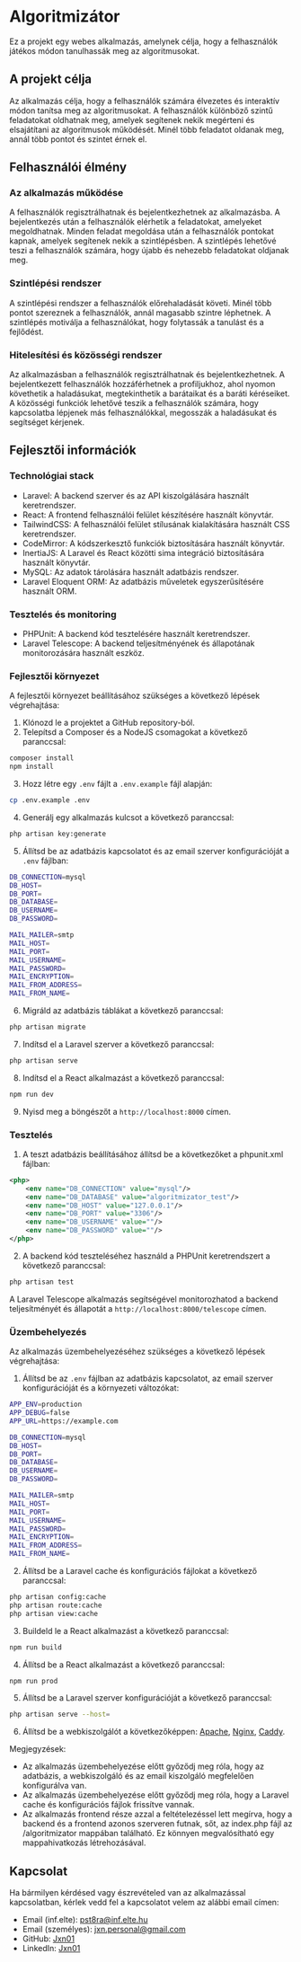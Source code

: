 # Algoritmizátor

Ez a projekt egy webes alkalmazás, amelynek célja, hogy a felhasználók játékos módon tanulhassák meg az algoritmusokat.

## A projekt célja

Az alkalmazás célja, hogy a felhasználók számára élvezetes és interaktív módon tanítsa meg az algoritmusokat. A felhasználók különböző szintű feladatokat oldhatnak meg, amelyek segítenek nekik megérteni és elsajátítani az algoritmusok működését. Minél több feladatot oldanak meg, annál több pontot és szintet érnek el.

## Felhasználói élmény

### Az alkalmazás működése

A felhasználók regisztrálhatnak és bejelentkezhetnek az alkalmazásba. A bejelentkezés után a felhasználók elérhetik a feladatokat, amelyeket megoldhatnak. Minden feladat megoldása után a felhasználók pontokat kapnak, amelyek segítenek nekik a szintlépésben. A szintlépés lehetővé teszi a felhasználók számára, hogy újabb és nehezebb feladatokat oldjanak meg.

### Szintlépési rendszer

A szintlépési rendszer a felhasználók előrehaladását követi. Minél több pontot szereznek a felhasználók, annál magasabb szintre léphetnek. A szintlépés motiválja a felhasználókat, hogy folytassák a tanulást és a fejlődést.

### Hitelesítési és közösségi rendszer

Az alkalmazásban a felhasználók regisztrálhatnak és bejelentkezhetnek. A bejelentkezett felhasználók hozzáférhetnek a profiljukhoz, ahol nyomon követhetik a haladásukat, megtekinthetik a barátaikat és a baráti kéréseiket. A közösségi funkciók lehetővé teszik a felhasználók számára, hogy kapcsolatba lépjenek más felhasználókkal, megosszák a haladásukat és segítséget kérjenek.

## Fejlesztői információk

### Technológiai stack

- Laravel: A backend szerver és az API kiszolgálására használt keretrendszer.
- React: A frontend felhasználói felület készítésére használt könyvtár.
- TailwindCSS: A felhasználói felület stílusának kialakítására használt CSS keretrendszer.
- CodeMirror: A kódszerkesztő funkciók biztosítására használt könyvtár.
- InertiaJS: A Laravel és React közötti sima integráció biztosítására használt könyvtár.
- MySQL: Az adatok tárolására használt adatbázis rendszer.
- Laravel Eloquent ORM: Az adatbázis műveletek egyszerűsítésére használt ORM.

### Tesztelés és monitoring

- PHPUnit: A backend kód tesztelésére használt keretrendszer.
- Laravel Telescope: A backend teljesítményének és állapotának monitorozására használt eszköz.

### Fejlesztői környezet

A fejlesztői környezet beállításához szükséges a következő lépések végrehajtása:

1. Klónozd le a projektet a GitHub repository-ból.
2. Telepítsd a Composer és a NodeJS csomagokat a következő paranccsal:

```bash
composer install
npm install
```

3. Hozz létre egy `.env` fájlt a `.env.example` fájl alapján:

```bash
cp .env.example .env
```

4. Generálj egy alkalmazás kulcsot a következő paranccsal:

```bash
php artisan key:generate
```

5. Állítsd be az adatbázis kapcsolatot és az email szerver konfigurációját a `.env` fájlban:

```bash
DB_CONNECTION=mysql
DB_HOST=
DB_PORT=
DB_DATABASE=
DB_USERNAME=
DB_PASSWORD=

MAIL_MAILER=smtp
MAIL_HOST=
MAIL_PORT=
MAIL_USERNAME=
MAIL_PASSWORD=
MAIL_ENCRYPTION=
MAIL_FROM_ADDRESS=
MAIL_FROM_NAME=
```

6. Migráld az adatbázis táblákat a következő paranccsal:

```bash
php artisan migrate
```

7. Indítsd el a Laravel szerver a következő paranccsal:

```bash
php artisan serve
```

8. Indítsd el a React alkalmazást a következő paranccsal:

```bash
npm run dev
```

9. Nyisd meg a böngészőt a `http://localhost:8000` címen.

### Tesztelés

1. A teszt adatbázis beállításához állítsd be a következőket a phpunit.xml fájlban:

```xml
<php>
    <env name="DB_CONNECTION" value="mysql"/>
    <env name="DB_DATABASE" value="algoritmizator_test"/>
    <env name="DB_HOST" value="127.0.0.1"/>
    <env name="DB_PORT" value="3306"/>
    <env name="DB_USERNAME" value=""/>
    <env name="DB_PASSWORD" value=""/>
</php>
```

2. A backend kód teszteléséhez használd a PHPUnit keretrendszert a következő paranccsal:

```bash
php artisan test
```

A Laravel Telescope alkalmazás segítségével monitorozhatod a backend teljesítményét és állapotát a `http://localhost:8000/telescope` címen.

### Üzembehelyezés

Az alkalmazás üzembehelyezéséhez szükséges a következő lépések végrehajtása:

1. Állítsd be az `.env` fájlban az adatbázis kapcsolatot, az email szerver konfigurációját és a környezeti változókat:

```bash
APP_ENV=production
APP_DEBUG=false
APP_URL=https://example.com

DB_CONNECTION=mysql
DB_HOST=
DB_PORT=
DB_DATABASE=
DB_USERNAME=
DB_PASSWORD=

MAIL_MAILER=smtp
MAIL_HOST=
MAIL_PORT=
MAIL_USERNAME=
MAIL_PASSWORD=
MAIL_ENCRYPTION=
MAIL_FROM_ADDRESS=
MAIL_FROM_NAME=
```

2. Állítsd be a Laravel cache és konfigurációs fájlokat a következő paranccsal:

```bash
php artisan config:cache
php artisan route:cache
php artisan view:cache
```

3. Buildeld le a React alkalmazást a következő paranccsal:

```bash
npm run build
```

4. Állítsd be a React alkalmazást a következő paranccsal:

```bash
npm run prod
```

5. Állítsd be a Laravel szerver konfigurációját a következő paranccsal:

```bash
php artisan serve --host=
```

6. Állítsd be a webkiszolgálót a következőképpen: [Apache](https://httpd.apache.org/), [Nginx](https://www.nginx.com/), [Caddy](https://caddyserver.com/).

Megjegyzések:

- Az alkalmazás üzembehelyezése előtt győződj meg róla, hogy az adatbázis, a webkiszolgáló és az email kiszolgáló megfelelően konfigurálva van.
- Az alkalmazás üzembehelyezése előtt győződj meg róla, hogy a Laravel cache és konfigurációs fájlok frissítve vannak.
- Az alkalmazás frontend része azzal a feltételezéssel lett megírva, hogy a backend és a frontend azonos szerveren futnak, sőt, az index.php fájl az /algoritmizator mappában található. Ez könnyen megvalósítható egy mappahivatkozás létrehozásával.

## Kapcsolat

Ha bármilyen kérdésed vagy észrevételed van az alkalmazással kapcsolatban, kérlek vedd fel a kapcsolatot velem az alábbi email címen:

- Email (inf.elte): [pst8ra@inf.elte.hu](mailto:pst8ra@inf.elte.hu)
- Email (személyes): [jxn.personal@gmail.com](mailto:jxn.personal@gmail.com)
- GitHub: [Jxn01](https://www.github.com/Jxn01)
- LinkedIn: [Jxn01](https://www.linkedin.com/in/jxn01)
